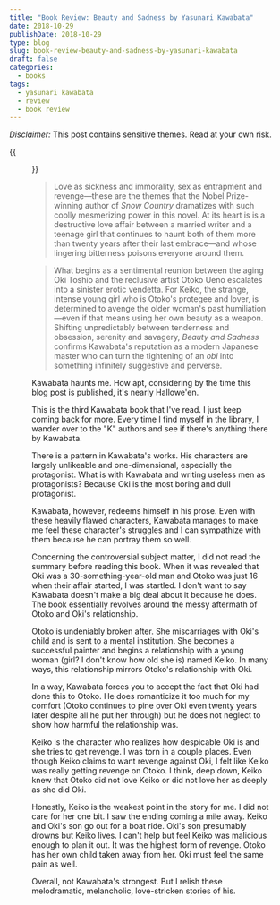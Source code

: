 ```yaml
---
title: "Book Review: Beauty and Sadness by Yasunari Kawabata"
date: 2018-10-29
publishDate: 2018-10-29
type: blog
slug: book-review-beauty-and-sadness-by-yasunari-kawabata
draft: false
categories:
  - books
tags:
  - yasunari kawabata
  - review
  - book review
---
```


*Disclaimer:* This post contains sensitive themes. Read at your own risk.

{{<figure src="https://res.cloudinary.com/dvozrk6m8/image/upload/v1539832450/beauty-and-sadness-yasunori-kawabata_r3eig4.png" title="Beauty and Sadness by Yasunari Kawabata">}}

> Love as sickness and immorality, sex as entrapment and revenge—these are the themes that the Nobel Prize-winning author of *Snow Country* dramatizes with such coolly mesmerizing power in this novel. At its heart is is a destructive love affair between a married writer and a teenage girl that continues to haunt both of them more than twenty years after their last embrace—and whose lingering bitterness poisons everyone around them.

> What begins as a sentimental reunion between the aging Oki Toshio and the reclusive artist Otoko Ueno escalates into a sinister erotic vendetta. For Keiko, the strange, intense young girl who is Otoko's protegee and lover, is determined to avenge the older woman's past humiliation—even if that means using her own beauty as a weapon. Shifting unpredictably between tenderness and obsession, serenity and savagery, *Beauty and Sadness* confirms Kawabata's reputation as a modern Japanese master who can turn the tightening of an *obi* into something infinitely suggestive and perverse.

Kawabata haunts me. How apt, considering by the time this blog post is published, it's nearly Hallowe'en.

This is the third Kawabata book that I've read. I just keep coming back for more. Every time I find myself in the library, I wander over to the "K" authors and see if there's anything there by Kawabata.

There is a pattern in Kawabata's works. His characters are largely unlikeable and one-dimensional, especially the protagonist. What is with Kawabata and writing useless men as protagonists? Because Oki is the most boring and dull protagonist.

Kawabata, however, redeems himself in his prose. Even with these heavily flawed characters, Kawabata manages to make me feel these character's struggles and I can sympathize with them because he can portray them so well.

Concerning the controversial subject matter, I did not read the summary before reading this book. When it was revealed that Oki was a 30-something-year-old man and Otoko was just 16 when their affair started, I was startled. I don't want to say Kawabata doesn't make a big deal about it because he does. The book essentially revolves around the messy aftermath of Otoko and Oki's relationship.

Otoko is undeniably broken after. She miscarriages with Oki's child and is sent to a mental institution. She becomes a successful painter and begins a relationship with a young woman (girl? I don't know how old she is) named Keiko. In many ways, this relationship mirrors Otoko's relationship with Oki.

In a way, Kawabata forces you to accept the fact that Oki had done this to Otoko. He does romanticize it too much for my comfort (Otoko continues to pine over Oki even twenty years later despite all he put her through) but he does not neglect to show how harmful the relationship was.

Keiko is the character who realizes how despicable Oki is and she tries to get revenge. I was torn in a couple places. Even though Keiko claims to want revenge against Oki, I felt like Keiko was really getting revenge on Otoko. I think, deep down, Keiko knew that Otoko did not love Keiko or did not love her as deeply as she did Oki.

Honestly, Keiko is the weakest point in the story for me. I did not care for her one bit. I saw the ending coming a mile away. Keiko and Oki's son go out for a boat ride. Oki's son presumably drowns but Keiko lives. I can't help but feel Keiko was malicious enough to plan it out. It was the highest form of revenge. Otoko has her own child taken away from her. Oki must feel the same pain as well.

Overall, not Kawabata's strongest. But I relish these melodramatic, melancholic, love-stricken stories of his.
